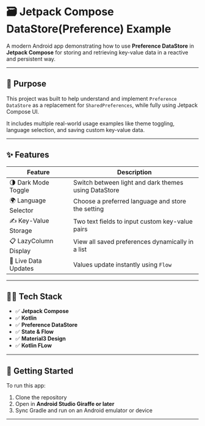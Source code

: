 # 🗃️ Jetpack Compose DataStore(Preference) Example

A modern Android app demonstrating how to use **Preference DataStore** in **Jetpack Compose** for storing and retrieving key-value data in a reactive and persistent way.

---

## 🎯 Purpose

This project was built to help understand and implement `Preference DataStore` as a replacement for `SharedPreferences`, while fully using Jetpack Compose UI.

It includes multiple real-world usage examples like theme toggling, language selection, and saving custom key-value data.

---

## ✨ Features

| Feature                        | Description |
|-------------------------------|-------------|
| 🌗 Dark Mode Toggle           | Switch between light and dark themes using DataStore |
| 🌍 Language Selector          | Choose a preferred language and store the setting |
| ✍️ Key-Value Storage          | Two text fields to input custom key-value pairs |
| 📋 LazyColumn Display         | View all saved preferences dynamically in a list |
| 🔄 Live Data Updates          | Values update instantly using `Flow` |

---


## 🧑‍💻 Tech Stack

- ✅ **Jetpack Compose**
- ✅ **Kotlin**
- ✅ **Preference DataStore**
- ✅ **State & Flow**
- ✅ **Material3 Design**
- ✅ **Kotlin FLow**

---

## 🚀 Getting Started

To run this app:

1. Clone the repository
2. Open in **Android Studio Giraffe or later**
3. Sync Gradle and run on an Android emulator or device

---


